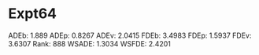 # Expt64

ADEb: 1.889
ADEp: 0.8267
ADEv: 2.0415
FDEb: 3.4983
FDEp: 1.5937
FDEv: 3.6307
Rank: 888
WSADE: 1.3034
WSFDE: 2.4201